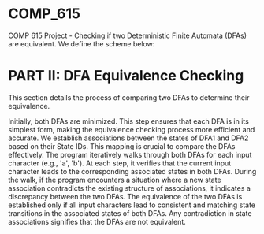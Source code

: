 # COMP_615
COMP 615 Project - Checking if two Deterministic Finite Automata (DFAs) are equivalent. We define the scheme below:


# PART II: DFA Equivalence Checking
This section details the process of comparing two DFAs to determine their equivalence. 

Initially, both DFAs are minimized. This step ensures that each DFA is in 
its simplest form, making the equivalence checking process more efficient and accurate.
We establish associations between the states of DFA1 and DFA2 based on their State IDs. 
This mapping is crucial to compare the DFAs effectively.
The program iteratively walks through both DFAs for each input character (e.g., 'a', 'b'). 
At each step, it verifies that the current input character leads to the corresponding associated states in both DFAs.
During the walk, if the program encounters a situation where a new state 
association contradicts the existing structure of associations, it indicates a discrepancy between the two DFAs.
The equivalence of the two DFAs is established only if all input characters lead to 
consistent and matching state transitions in the associated states of both DFAs. Any contradiction in state 
associations signifies that the DFAs are not equivalent.